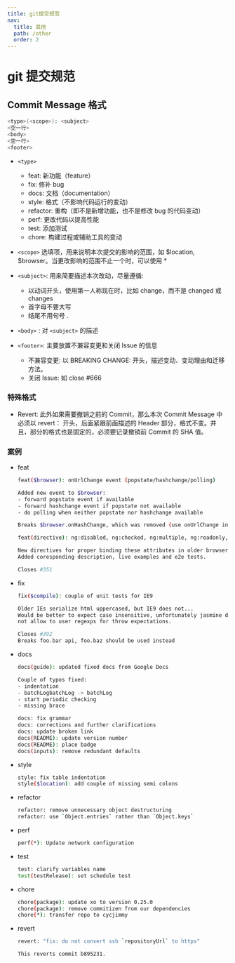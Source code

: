 ```yaml
---
title: git提交规范
nav:
  title: 其他
  path: /other
  order: 2
---
```


# git 提交规范

## Commit Message 格式

```bash
<type>(<scope>): <subject>
<空一行>
<body>
<空一行>
<footer>
```

- `<type>`

  - feat: 新功能（feature）
  - fix: 修补 bug
  - docs: 文档（documentation）
  - style: 格式（不影响代码运行的变动）
  - refactor: 重构（即不是新增功能，也不是修改 bug 的代码变动）
  - perf: 更改代码以提高性能
  - test: 添加测试
  - chore: 构建过程或辅助工具的变动

- `<scope>` 选填项，用来说明本次提交的影响的范围，如 $location, $browser。当更改影响的范围不止一个时，可以使用 \*

- `<subject>`: 用来简要描述本次改动，尽量遵循:

  - 以动词开头，使用第一人称现在时，比如 change，而不是 changed 或 changes
  - 首字母不要大写
  - 结尾不用句号 .

- `<body>` : 对 `<subject>` 的描述

- `<footer>`: 主要放置不兼容变更和关闭 Issue 的信息
  - 不兼容变更: 以 BREAKING CHANGE: 开头，描述变动、变动理由和迁移方法。
  - 关闭 Issue: 如 close #666

### 特殊格式

- Revert: 此外如果需要撤销之前的 Commit，那么本次 Commit Message 中必须以 revert： 开头，后面紧跟前面描述的 Header 部分，格式不变。并且，<body>部分的格式也是固定的，必须要记录撤销前 Commit 的 SHA 值。

### 案例

- feat

  ```bash
  feat($browser): onUrlChange event (popstate/hashchange/polling)

  Added new event to $browser:
  - forward popstate event if available
  - forward hashchange event if popstate not available
  - do polling when neither popstate nor hashchange available

  Breaks $browser.onHashChange, which was removed (use onUrlChange instead)
  ```

  ```bash
  feat(directive): ng:disabled, ng:checked, ng:multiple, ng:readonly, ng:selected

  New directives for proper binding these attributes in older browsers (IE).
  Added coresponding description, live examples and e2e tests.

  Closes #351
  ```

- fix

  ```bash
  fix($compile): couple of unit tests for IE9

  Older IEs serialize html uppercased, but IE9 does not...
  Would be better to expect case insensitive, unfortunately jasmine does
  not allow to user regexps for throw expectations.

  Closes #392
  Breaks foo.bar api, foo.baz should be used instead
  ```

* docs

  ```bash
  docs(guide): updated fixed docs from Google Docs

  Couple of typos fixed:
  - indentation
  - batchLogbatchLog -> batchLog
  - start periodic checking
  - missing brace
  ```

  ```bash
  docs: fix grammar
  docs: corrections and further clarifications
  docs: update broken link
  docs(README): update version number
  docs(README): place badge
  docs(inputs): remove redundant defaults
  ```

* style

  ```bash
  style: fix table indentation
  style($location): add couple of missing semi colons
  ```

* refactor

  ```bash
  refactor: remove unnecessary object destructuring
  refactor: use `Object.entries` rather than `Object.keys`
  ```

* perf

  ```bash
  perf(*): Update network configuration
  ```

* test

  ```bash
  test: clarify variables name
  test(testRelease): set schedule test
  ```

* chore

  ```bash
  chore(package): update xo to version 0.25.0
  chore(package): remove commitizen from our dependencies
  chore(*): transfer repo to cycjimmy
  ```

* revert

  ```bash
  revert: "fix: do not convert ssh `repositoryUrl` to https"

  This reverts commit b895231.
  ```
